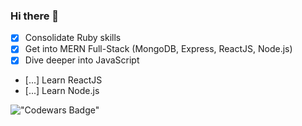 ### Hi there 👋

- [x] Consolidate Ruby skills
- [x] Get into MERN Full-Stack (MongoDB, Express, ReactJS, Node.js)
- [x] Dive deeper into JavaScript
- [...] Learn ReactJS
- [...] Learn Node.js


!["Codewars Badge"](https://www.codewars.com/users/Codehoff/badges/large)
